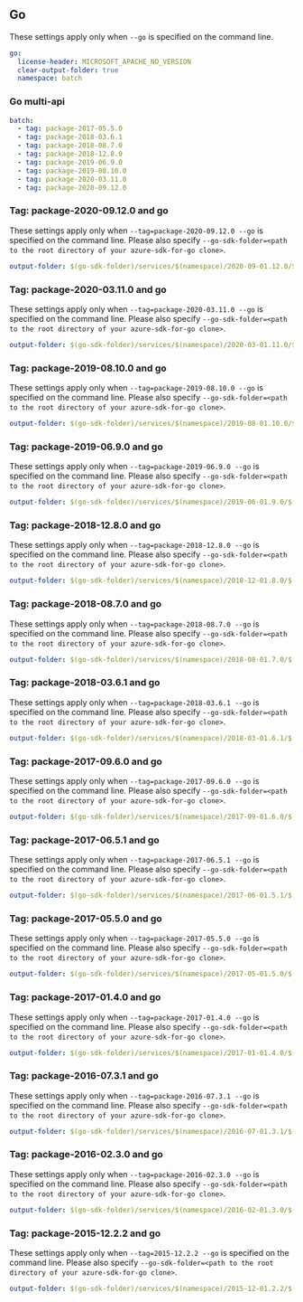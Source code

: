 ## Go

These settings apply only when `--go` is specified on the command line.

``` yaml $(go)
go:
  license-header: MICROSOFT_APACHE_NO_VERSION
  clear-output-folder: true
  namespace: batch
```

### Go multi-api

``` yaml $(go) && $(multiapi)
batch:
  - tag: package-2017-05.5.0
  - tag: package-2018-03.6.1
  - tag: package-2018-08.7.0
  - tag: package-2018-12.8.0
  - tag: package-2019-06.9.0
  - tag: package-2019-08.10.0
  - tag: package-2020-03.11.0
  - tag: package-2020-09.12.0
```

### Tag: package-2020-09.12.0 and go

These settings apply only when `--tag=package-2020-09.12.0 --go` is specified on the command line.
Please also specify `--go-sdk-folder=<path to the root directory of your azure-sdk-for-go clone>`.

``` yaml $(tag)=='package-2020-09.12.0' && $(go)
output-folder: $(go-sdk-folder)/services/$(namespace)/2020-09-01.12.0/$(namespace)
```

### Tag: package-2020-03.11.0 and go

These settings apply only when `--tag=package-2020-03.11.0 --go` is specified on the command line.
Please also specify `--go-sdk-folder=<path to the root directory of your azure-sdk-for-go clone>`.

``` yaml $(tag)=='package-2020-03.11.0' && $(go)
output-folder: $(go-sdk-folder)/services/$(namespace)/2020-03-01.11.0/$(namespace)
```

### Tag: package-2019-08.10.0 and go

These settings apply only when `--tag=package-2019-08.10.0 --go` is specified on the command line.
Please also specify `--go-sdk-folder=<path to the root directory of your azure-sdk-for-go clone>`.

``` yaml $(tag)=='package-2019-08.10.0' && $(go)
output-folder: $(go-sdk-folder)/services/$(namespace)/2019-08-01.10.0/$(namespace)
```

### Tag: package-2019-06.9.0 and go

These settings apply only when `--tag=package-2019-06.9.0 --go` is specified on the command line.
Please also specify `--go-sdk-folder=<path to the root directory of your azure-sdk-for-go clone>`.

``` yaml $(tag)=='package-2019-06.9.0' && $(go)
output-folder: $(go-sdk-folder)/services/$(namespace)/2019-06-01.9.0/$(namespace)
```

### Tag: package-2018-12.8.0 and go

These settings apply only when `--tag=package-2018-12.8.0 --go` is specified on the command line.
Please also specify `--go-sdk-folder=<path to the root directory of your azure-sdk-for-go clone>`.

``` yaml $(tag)=='package-2018-12.8.0' && $(go)
output-folder: $(go-sdk-folder)/services/$(namespace)/2018-12-01.8.0/$(namespace)
```

### Tag: package-2018-08.7.0 and go

These settings apply only when `--tag=package-2018-08.7.0 --go` is specified on the command line.
Please also specify `--go-sdk-folder=<path to the root directory of your azure-sdk-for-go clone>`.

``` yaml $(tag)=='package-2018-08.7.0' && $(go)
output-folder: $(go-sdk-folder)/services/$(namespace)/2018-08-01.7.0/$(namespace)
```

### Tag: package-2018-03.6.1 and go

These settings apply only when `--tag=package-2018-03.6.1 --go` is specified on the command line.
Please also specify `--go-sdk-folder=<path to the root directory of your azure-sdk-for-go clone>`.

``` yaml $(tag)=='package-2018-03.6.1' && $(go)
output-folder: $(go-sdk-folder)/services/$(namespace)/2018-03-01.6.1/$(namespace)
```

### Tag: package-2017-09.6.0 and go

These settings apply only when `--tag=package-2017-09.6.0 --go` is specified on the command line.
Please also specify `--go-sdk-folder=<path to the root directory of your azure-sdk-for-go clone>`.

``` yaml $(tag)=='package-2017-09.6.0' && $(go)
output-folder: $(go-sdk-folder)/services/$(namespace)/2017-09-01.6.0/$(namespace)
```

### Tag: package-2017-06.5.1 and go

These settings apply only when `--tag=package-2017-06.5.1 --go` is specified on the command line.
Please also specify `--go-sdk-folder=<path to the root directory of your azure-sdk-for-go clone>`.

``` yaml $(tag)=='package-2017-06.5.1' && $(go)
output-folder: $(go-sdk-folder)/services/$(namespace)/2017-06-01.5.1/$(namespace)
```

### Tag: package-2017-05.5.0 and go

These settings apply only when `--tag=package-2017-05.5.0 --go` is specified on the command line.
Please also specify `--go-sdk-folder=<path to the root directory of your azure-sdk-for-go clone>`.

``` yaml $(tag)=='package-2017-05.5.0' && $(go)
output-folder: $(go-sdk-folder)/services/$(namespace)/2017-05-01.5.0/$(namespace)
```

### Tag: package-2017-01.4.0 and go

These settings apply only when `--tag=package-2017-01.4.0 --go` is specified on the command line.
Please also specify `--go-sdk-folder=<path to the root directory of your azure-sdk-for-go clone>`.

``` yaml $(tag)=='package-2017-01.4.0' && $(go)
output-folder: $(go-sdk-folder)/services/$(namespace)/2017-01-01.4.0/$(namespace)
```

### Tag: package-2016-07.3.1 and go

These settings apply only when `--tag=package-2016-07.3.1 --go` is specified on the command line.
Please also specify `--go-sdk-folder=<path to the root directory of your azure-sdk-for-go clone>`.

``` yaml $(tag)=='package-2016-07.3.1' && $(go)
output-folder: $(go-sdk-folder)/services/$(namespace)/2016-07-01.3.1/$(namespace)
```

### Tag: package-2016-02.3.0 and go

These settings apply only when `--tag=package-2016-02.3.0 --go` is specified on the command line.
Please also specify `--go-sdk-folder=<path to the root directory of your azure-sdk-for-go clone>`.

``` yaml $(tag)=='package-2016-02.3.0' && $(go)
output-folder: $(go-sdk-folder)/services/$(namespace)/2016-02-01.3.0/$(namespace)
```

### Tag: package-2015-12.2.2 and go

These settings apply only when `--tag=2015-12.2.2 --go` is specified on the command line.
Please also specify `--go-sdk-folder=<path to the root directory of your azure-sdk-for-go clone>`.

``` yaml $(tag)=='2015-12.2.2' && $(go)
output-folder: $(go-sdk-folder)/services/$(namespace)/2015-12-01.2.2/$(namespace)
```